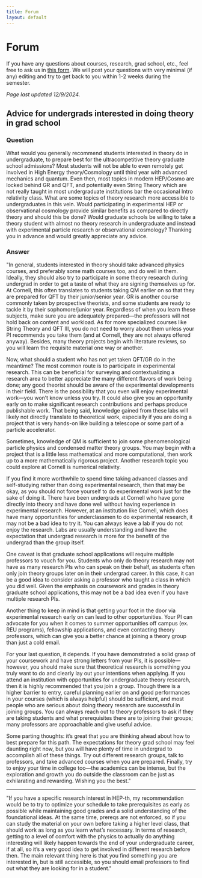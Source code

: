```yaml
---
title: Forum
layout: default
---
```

<link rel="stylesheet" href="/main.css">

# Forum

If you have any questions about courses, research, grad school, etc., feel free to ask us in [this form](https://docs.google.com/forms/d/e/1FAIpQLSd6bn5MNtVsbdFpGqtQT8dXEhIvStyfb3S5Vak8E3XqOu7z9Q/viewform?usp=sf_link). We will post your questions with very minimal (if any) editing and try to get back to you within 1-2 weeks during the semester.

_Page last updated 12/9/2024._

## Advice for undergrads interested in doing theory in grad school
### Question
What would you generally recommend students interested in theory do in undergraduate, to prepare best for the ultracompetitive theory graduate school admissions? Most students will not be able to even remotely get involved in High Energy theory/Cosmology until third year with advanced mechanics and quantum. Even then, most topics in modern HEP/Cosmo are locked behind GR and QFT, and potentially even String Theory which are not really taught in most undergraduate institutions bar the occasional Intro relativity class. What are some topics of theory research more accessible to undergraduates in this vein. Would participating in experimental HEP or observational cosmology provide similar benefits as compared to directly theory and should this be done? Would graduate schools be willing to take a theory student with almost no theory research in undergraduate and instead with experimental particle research or observational cosmology? Thanking you in advance and would greatly appreciate any advice.

### Answer
"In general, students interested in theory should take advanced physics courses, and preferably some math courses too, and do well in them. Ideally, they should also try to participate in some theory research during undergrad in order to get a taste of what they are signing themselves up for. At Cornell, this often translates to students taking QM earlier on so that they are prepared for QFT by their junior/senior year. GR is another course commonly taken by prospective theorists, and some students are ready to tackle it by their sophomore/junior year. Regardless of when you learn these subjects, make sure you are adequately prepared—the professors will not hold back on content and workload. As for more specialized courses like String Theory and QFT III, you do not need to worry about them unless your PI recommends you take them (and at Cornell, they are not always offered anyway). Besides, many theory projects begin with literature reviews, so you will learn the requisite material one way or another.

Now, what should a student who has not yet taken QFT/GR do in the meantime? The most common route is to participate in experimental research. This can be beneficial for surveying and contextualizing a research area to better appreciate the many different flavors of work being done; any good theorist should be aware of the experimental developments in their field. There is the possibility that you even will enjoy experimental work—you won’t know unless you try. It could also give you an opportunity early on to make significant research contributions and perhaps produce publishable work. That being said, knowledge gained from these labs will likely not directly translate to theoretical work, especially if you are doing a project that is very hands-on like building a telescope or some part of a particle accelerator.

Sometimes, knowledge of QM is sufficient to join some phenomenological particle physics and condensed matter theory groups. You may begin with a project that is a little less mathematical and more computational, then work up to a more mathematically rigorous project. Another research topic you could explore at Cornell is numerical relativity.

If you find it more worthwhile to spend time taking advanced classes and self-studying rather than doing experimental research, then that may be okay, as you should not force yourself to do experimental work just for the sake of doing it. There have been undergrads at Cornell who have gone directly into theory and have done well without having experience in experimental research. However, at an institution like Cornell, which does have many opportunities for underclassmen to do experimental research, it may not be a bad idea to try it. You can always leave a lab if you do not enjoy the research. Labs are usually understanding and have the expectation that undergrad research is more for the benefit of the undergrad than the group itself.

One caveat is that graduate school applications will require multiple professors to vouch for you. Students who only do theory research may not have as many research PIs who can speak on their behalf, as students often only join theory groups later on in their undergrad career. In this case, it can be a good idea to consider asking a professor who taught a class in which you did well. Given the emphasis on coursework and grades in theory graduate school applications, this may not be a bad idea even if you have multiple research PIs.

Another thing to keep in mind is that getting your foot in the door via experimental research early on can lead to other opportunities. Your PI can advocate for you when it comes to summer opportunities off campus (ex. REU programs), fellowship applications, and even contacting theory professors, which can give you a better chance at joining a theory group than just a cold email.

For your last question, it depends. If you have demonstrated a solid grasp of your coursework and have strong letters from your PIs, it is possible—however, you should make sure that theoretical research is something you truly want to do and clearly lay out your intentions when applying. If you attend an institution with opportunities for undergraduate theory research, then it is highly recommended that you join a group. Though there is a higher barrier to entry, careful planning earlier on and good performances in your courses (which is always helpful) should be sufficient, and most people who are serious about doing theory research are successful in joining groups. You can always reach out to theory professors to ask if they are taking students and what prerequisites there are to joining their groups; many professors are approachable and give useful advice.

Some parting thoughts: it’s great that you are thinking ahead about how to best prepare for this path. The expectations for theory grad school may feel daunting right now, but you will have plenty of time in undergrad to accomplish all of these things. Try out different research groups, talk to professors, and take advanced courses when you are prepared. Finally, try to enjoy your time in college too—the academics can be intense, but the exploration and growth you do outside the classroom can be just as exhilarating and rewarding. Wishing you the best."

---

"If you have a specific research interest in HEP-th, my recommendation would be to try to optimize your schedule to take prerequisites as early as possible while maintaining good grades and a solid understanding of the foundational ideas. At the same time, prereqs are not enforced, so if you can study the material on your own before taking a higher level class, that should work as long as you learn what’s necessary. In terms of research, getting to a level of comfort with the physics to actually do anything interesting will likely happen towards the end of your undergraduate career, if at all, so it’s a very good idea to get involved in different research before then. The main relevant thing here is that you find something you are interested in, but is still accessible, so you should email professors to find out what they are looking for in a student."
